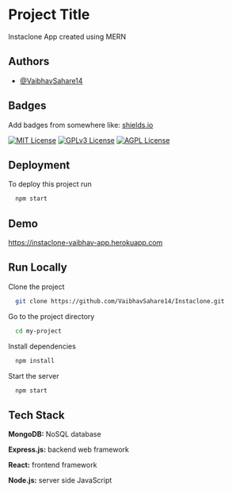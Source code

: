 
# Project Title

Instaclone App created using MERN

## Authors

- [@VaibhavSahare14](https://github.com/VaibhavSahare14)


## Badges

Add badges from somewhere like: [shields.io](https://shields.io/)

[![MIT License](https://img.shields.io/badge/License-MIT-green.svg)](https://choosealicense.com/licenses/mit/)
[![GPLv3 License](https://img.shields.io/badge/License-GPL%20v3-yellow.svg)](https://opensource.org/licenses/)
[![AGPL License](https://img.shields.io/badge/license-AGPL-blue.svg)](http://www.gnu.org/licenses/agpl-3.0)


## Deployment

To deploy this project run

```bash
  npm start
```

## Demo

https://instaclone-vaibhav-app.herokuapp.com
## Run Locally

Clone the project

```bash
  git clone https://github.com/VaibhavSahare14/Instaclone.git
```

Go to the project directory

```bash
  cd my-project
```

Install dependencies

```bash
  npm install
```

Start the server

```bash
  npm start
```


## Tech Stack

**MongoDB:** NoSQL database

**Express.js:** backend web framework

**React:** frontend framework

**Node.js:** server side JavaScript

